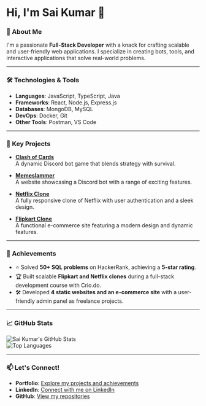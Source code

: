 # Hi, I'm Sai Kumar 👋  

### 🚀 About Me  
I'm a passionate **Full-Stack Developer** with a knack for crafting scalable and user-friendly web applications. I specialize in creating bots, tools, and interactive applications that solve real-world problems.  

---

### 🛠️ Technologies & Tools  
- **Languages**: JavaScript, TypeScript, Java  
- **Frameworks**: React, Node.js, Express.js  
- **Databases**: MongoDB, MySQL  
- **DevOps**: Docker, Git  
- **Other Tools**: Postman, VS Code  

---

### 📂 Key Projects  
- **[Clash of Cards](https://github.com/saikumar2304/coc)**  
  A dynamic Discord bot game that blends strategy with survival.  

- **[Memeslammer](https://github.com/saikumar2304/memeslammer)**  
  A website showcasing a Discord bot with a range of exciting features.  

- **[Netflix Clone](https://github.com/saikumar2304/netflix-clone)**  
  A fully responsive clone of Netflix with user authentication and a sleek design.  

- **[Flipkart Clone](https://github.com/saikumar2304/flipkart-clone)**  
  A functional e-commerce site featuring a modern design and dynamic features.  

---

### 🌟 Achievements  
- ⭐ Solved **50+ SQL problems** on HackerRank, achieving a **5-star rating**.  
- 🏆 Built scalable **Flipkart and Netflix clones** during a full-stack development course with Crio.do.  
- 🛠️ Developed **4 static websites and an e-commerce site** with a user-friendly admin panel as freelance projects.  

---

### 📈 GitHub Stats  
![Sai Kumar's GitHub Stats](https://github-readme-stats.vercel.app/api?username=saikumar2304&show_icons=true&theme=radical)  
![Top Languages](https://github-readme-stats.vercel.app/api/top-langs/?username=saikumar2304&layout=compact&theme=radical)  

---

### 📫 Let's Connect!  
- **Portfolio**: [Explore my projects and achievements](https://www.crio.do/learn/portfolio/saikumar2304/)  
- **LinkedIn**: [Connect with me on LinkedIn](https://www.linkedin.com/in/saikumar2304/)  
- **GitHub**: [View my repositories](https://github.com/saikumar2304)  
